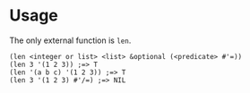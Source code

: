 # Usage
The only external function is `len`. 

```common-lisp
(len <integer or list> <list> &optional (<predicate> #'=))
(len 3 '(1 2 3)) ;=> T
(len '(a b c) '(1 2 3)) ;=> T
(len 3 '(1 2 3) #'/=) ;=> NIL
```
